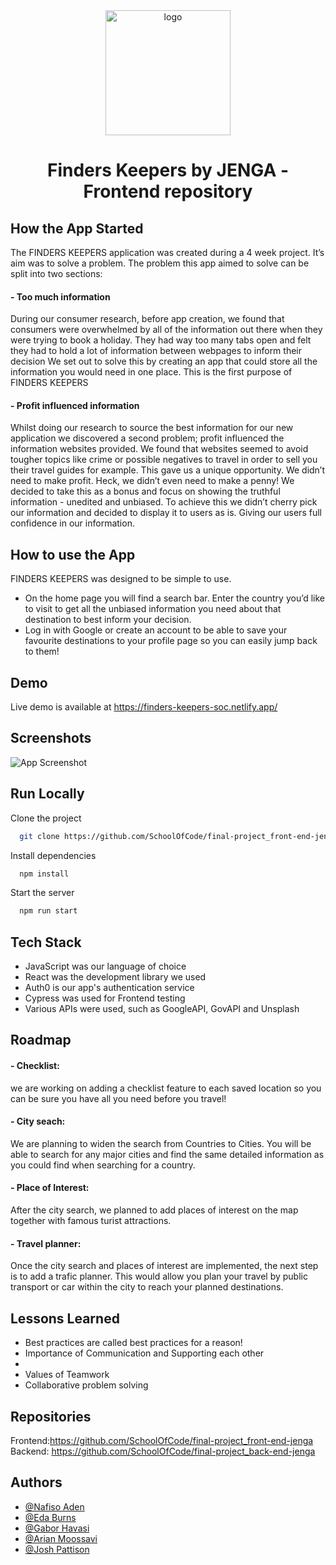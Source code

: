 <div align="center">
    <img src="https://i.ibb.co/d5K6SD6/logo.png" alt="logo" width="200"/>
</div>
<h1 align="center">Finders Keepers by JENGA - Frontend repository</h1>


## How the App Started    

The FINDERS KEEPERS application was created during a 4 week project. It’s aim was to solve a problem. 
The problem this app aimed to solve can be split into two sections:   
#### - Too much information
During our consumer research, before app creation, we found that consumers were overwhelmed by all of the information out there when they were trying to book a holiday. They had way too many tabs open and felt they had to hold a lot of information between webpages to inform their decision
We set out to solve this by creating an app that could store all the information you would need in one place. This is the first purpose of FINDERS KEEPERS
#### - Profit influenced information
Whilst doing our research to source the best information for our new application we discovered a second problem; profit influenced the information websites provided. We found that websites seemed to avoid tougher topics like crime or possible negatives to travel in order to sell you their travel guides for example.
This gave us a unique opportunity.
We didn’t need to make profit. Heck, we didn’t even need to make a penny! We decided to take this as a bonus and focus on showing the truthful information - unedited and unbiased.
To achieve this we didn’t cherry pick our information and decided to display it to users as is. Giving our users full confidence in our information.


## How to use the App

FINDERS KEEPERS was designed to be simple to use.    
 - On the home page you will find a search bar. Enter the country you’d like to visit to get all the unbiased information you need about that destination to best inform your decision.   
 - Log in with Google or create an account to be able to save your favourite destinations to your profile page so you can easily jump back to them!


## Demo

Live demo is available at https://finders-keepers-soc.netlify.app/


## Screenshots

![App Screenshot](https://i.ibb.co/VC6gHcT/screenshot.jpg)


## Run Locally

Clone the project

```bash
  git clone https://github.com/SchoolOfCode/final-project_front-end-jenga.git
```

Install dependencies

```bash
  npm install
```

Start the server

```bash
  npm run start
```


## Tech Stack

 -  JavaScript was our language of choice
 - React was the development library we used
 - Auth0 is our app's authentication service
 - Cypress was used for Frontend testing
 - Various APIs were used, such as GoogleAPI, GovAPI and Unsplash



## Roadmap

#### - Checklist: 
we are working on adding a checklist feature to each saved location so you can be sure you have all you need before you travel!

#### - City seach: 
We are planning to widen the search from Countries to Cities. You will be able to search for any major cities and find the same detailed information as you could find when searching for a country.

#### - Place of Interest: 
After the city search, we planned to add places of interest on the map together with famous turist attractions.

#### - Travel planner:
Once the city search and places of interest are implemented, the next step is to add a trafic planner.
This would allow you plan your travel by public transport or car within the city to reach your planned destinations.


## Lessons Learned
 - Best practices are called best practices for a reason!
 - Importance of Communication and Supporting each other
 - 
 - Values of Teamwork
 - Collaborative problem solving
## Repositories

Frontend:https://github.com/SchoolOfCode/final-project_front-end-jenga   
Backend: https://github.com/SchoolOfCode/final-project_back-end-jenga
## Authors

- [@Nafiso Aden](https://github.com/nafisoaden97)
- [@Eda Burns](https://github.com/smurfeda)
- [@Gabor Havasi](https://github.com/Szfinx5)
- [@Arian Moossavi](https://github.com/Dinomouse)
- [@Josh Pattison](https://github.com/pattisoj)

